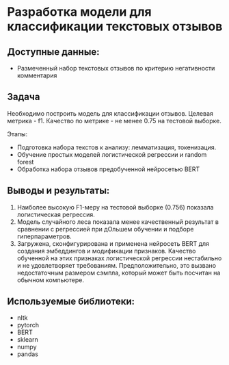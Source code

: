 # Разработка модели для классификации текстовых отзывов

## Доступные данные:
- Размеченный набор текстовых отзывов по критерию негативности комментария

## Задача
Необходимо построить модель для классификации отзывов.
Целевая метрика - f1. Качество по метрике - не менее 0.75 на тестовой выборке.

Этапы:
- Подготовка набора текстов к анализу: лемматизация, токенизация. 
- Обучение простых моделей логистической регрессии и random forest
- Обработка набора отзывов предобученной нейросетью BERT

## Выводы и результаты:
1. Наиболее высокую F1-меру на тестовой выборке (0.756) показала логистическая регрессия.
2. Модель случайного леса показала менее качественный результат в сравнении с регрессией при дОльшем обучении и подборе гиперпараметров.
3. Загружена, сконфигурирована и применена нейросеть BERT для создания эмбеддингов и модификации признаков. Качество обученной на этих признаках логистической регрессии нестабильно и не удовлетворяет требованиям. Предположительно, это вызвано недостаточным размером сэмпла, который может быть посчитан на обычном компьютере.

## Используемые библиотеки:
- nltk
- pytorch
- BERT
- sklearn
- numpy
- pandas
